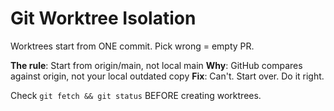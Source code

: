 # Git Worktree Isolation

Worktrees start from ONE commit. Pick wrong = empty PR.

**The rule**: Start from origin/main, not local main
**Why**: GitHub compares against origin, not your local outdated copy
**Fix**: Can't. Start over. Do it right.

Check `git fetch && git status` BEFORE creating worktrees.
